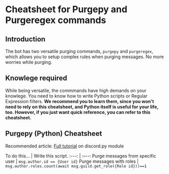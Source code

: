 # Cheatsheet for Purgepy and Purgeregex commands

## Introduction

The bot has two versatile purging commands, `purgepy` and `purgeregex`, which allows you to setup complex rules when purging messages. No more worries while purging.

## Knowlege required

While being versatile, the commmands have high demands on your knowlege. You need to know how to write Python scripts or Regular Expression filters. **We recommend you to learn them, since you won't need to rely on this cheatsheet, and Python itself is useful for your life, too. However, if you just want quick reference, you can refer to this cheatsheet.**

## Purgepy (Python) Cheatsheet

Recommended article: [Full tutorial](https://discordpy.readthedocs.io/en/latest/api.html#message) on discord.py module

To do this… | Write this script.
:---: | :–--:
Purge messages from specific user | `msg.author.id == {User id}`
Purge messages with roles | `msg.author.roles.count(await msg.guild.get_role({Role id}))==1`
